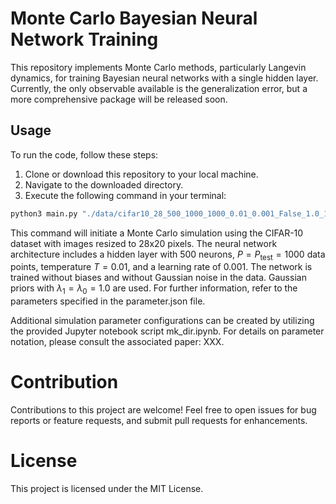 # Monte Carlo Bayesian Neural Network Training

This repository implements Monte Carlo methods, particularly Langevin dynamics, for training Bayesian neural networks with a single hidden layer. Currently, the only observable available is the generalization error, but a more comprehensive package will be released soon.

## Usage

To run the code, follow these steps:

1. Clone or download this repository to your local machine.
2. Navigate to the downloaded directory.
3. Execute the following command in your terminal:

```bash
python3 main.py "./data/cifar10_28_500_1000_1000_0.01_0.001_False_1.0_1.0_0.0/parameter.json" > output.txt
```

This command will initiate a Monte Carlo simulation using the CIFAR-10 dataset with images resized to 28x20 pixels. The neural network architecture includes a hidden layer with 500 neurons, $P=P_{\text{test}}=1000$ data points, temperature $T=0.01$, and a learning rate of $0.001$. The network is trained without biases and without Gaussian noise in the data. Gaussian priors with $\lambda_1=\lambda_0=1.0$ are used. For further information, refer to the parameters specified in the parameter.json file.

Additional simulation parameter configurations can be created by utilizing the provided Jupyter notebook script mk_dir.ipynb. For details on parameter notation, please consult the associated paper: XXX.

# Contribution
Contributions to this project are welcome! Feel free to open issues for bug reports or feature requests, and submit pull requests for enhancements.

# License
This project is licensed under the MIT License.
